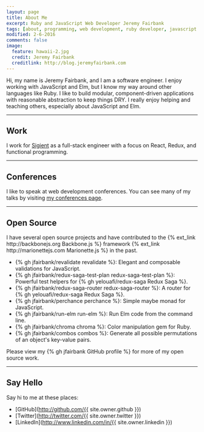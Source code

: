 ```yaml
---
layout: page
title: About Me
excerpt: Ruby and JavaScript Web Developer Jeremy Fairbank
tags: [about, programming, web development, ruby developer, javascript developer]
modified: 2-6-2016
comments: false
image:
  feature: hawaii-2.jpg
  credit: Jeremy Fairbank
  creditlink: http://blog.jeremyfairbank.com
---
```


Hi, my name is Jeremy Fairbank, and I am a software engineer. I enjoy working
with JavaScript and Elm, but I know my way around other languages like Ruby. I
like to build modular, component-driven applications with reasonable abstraction
to keep things DRY. I really enjoy helping and teaching others, especially about
JavaScript and Elm.

---

## Work

I work for [Sigient](http://sigient.com) as a full-stack engineer with a focus
on React, Redux, and functional programming.

---

## Conferences

I like to speak at web development conferences. You can see many of my talks by
visiting [my conferences page](/conferences/).

---

## Open Source

<div id="open-source">
  <p>
    I have several open source projects and have contributed to the
    {% ext_link http://backbonejs.org Backbone.js %} framework
    {% ext_link http://marionettejs.com Marionette.js %}
    in the past.
  </p>

  <ul>
    <li>
      {% gh jfairbank/revalidate revalidate %}: Elegant and composable
      validations for JavaScript.
    </li>
    <li>
      {% gh jfairbank/redux-saga-test-plan redux-saga-test-plan %}: Powerful test helpers
      for {% gh yelouafi/redux-saga Redux Saga %}.
    </li>
    <li>
      {% gh jfairbank/redux-saga-router redux-saga-router %}: A router for
      {% gh yelouafi/redux-saga Redux Saga %}.
    </li>
    <li>
      {% gh jfairbank/perchance perchance %}: Simple maybe monad for JavaScript.
    </li>
    <li>
      {% gh jfairbank/run-elm run-elm %}: Run Elm code from the command line.
    </li>
    <li>
      {% gh jfairbank/chroma chroma %}: Color manipulation gem for Ruby.
    </li>
    <li>
      {% gh jfairbank/combos combos %}: Generate all possible permutations of an
      object's key-value pairs.
    </li>
  </ul>

  <p>
    Please view my {% gh jfairbank GitHub profile %} for more of my open
    source work.
  </p>
</div>

---

## Say Hello

Say hi to me at these places:

* [GitHub](http://github.com/{{ site.owner.github }})
* [Twitter](http://twitter.com/{{ site.owner.twitter }})
* [LinkedIn](http://www.linkedin.com/in/{{ site.owner.linkedin }})
